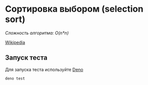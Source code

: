 # Сортировка выбором (selection sort)

_Сложность алгоритма: O(n*n)_

[Wikipedia](https://en.wikipedia.org/wiki/Selection_sort)

## Запуск теста

Для запуска теста используйте [Deno](https://deno.land/)

```
deno test
```

